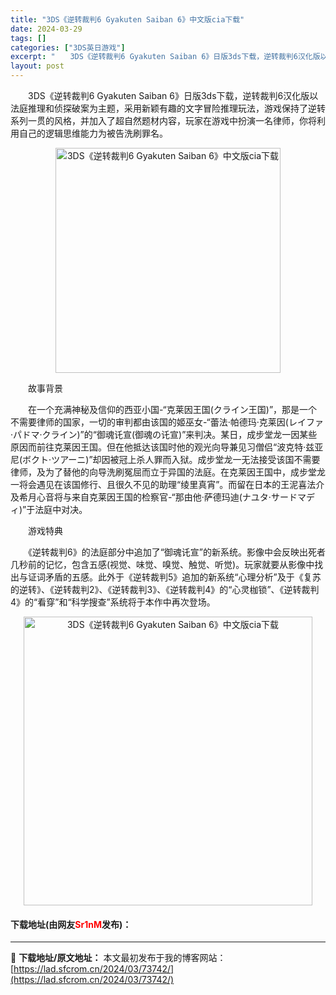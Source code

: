 ```yaml
---
title: "3DS《逆转裁判6 Gyakuten Saiban 6》中文版cia下载"
date: 2024-03-29
tags: []
categories: ["3DS英日游戏"]
excerpt: "　　3DS《逆转裁判6 Gyakuten Saiban 6》日版3ds下载，逆转裁判6汉化版以法庭推理和侦探破案为主题，采用新颖有趣的文字冒险推理玩法，游戏保持了逆转系列一贯的风格，并加入了超自然题材内容，玩家在游戏中扮演一名律师，你将利用自己的逻辑思维能力为被告洗刷罪名。 　　故事背景 　　在一个&hellip;"
layout: post
---
```


 <p>　　3DS《逆转裁判6 Gyakuten Saiban 6》日版3ds下载，逆转裁判6汉化版以法庭推理和侦探破案为主题，采用新颖有趣的文字冒险推理玩法，游戏保持了逆转系列一贯的风格，并加入了超自然题材内容，玩家在游戏中扮演一名律师，你将利用自己的逻辑思维能力为被告洗刷罪名。</p> <p align="center"><img align="" border="0" src="https://lad.sfcrom.cn/wp-content/uploads/2024/03/20240329_66063055a1e85.webp" width="360" alt="3DS《逆转裁判6 Gyakuten Saiban 6》中文版cia下载" /></p> <p>　　故事背景</p> <p>　　在一个充满神秘及信仰的西亚小国-&ldquo;克莱因王国(クライン王国)&rdquo;，那是一个不需要律师的国家，一切的审判都由该国的姬巫女-&ldquo;蕾法&middot;帕德玛&middot;克莱因(レイファ&middot;パドマ&middot;クライン)&rdquo;的&ldquo;御魂讬宣(御魂の讬宣)&rdquo;来判决。某日，成步堂龙一因某些原因而前往克莱因王国。但在他抵达该国时他的观光向导兼见习僧侣&ldquo;波克特&middot;兹亚尼(ボクト&middot;ツアーニ)&rdquo;却因被冠上杀人罪而入狱。成步堂龙一无法接受该国不需要律师，及为了替他的向导洗刷冤屈而立于异国的法庭。在克莱因王国中，成步堂龙一将会遇见在该国修行、且很久不见的助理&ldquo;绫里真宵&rdquo;。而留在日本的王泥喜法介及希月心音将与来自克莱因王国的检察官-&ldquo;那由他&middot;萨德玛迪(ナユタ&middot;サードマディ)&rdquo;于法庭中对决。</p> <p>　　游戏特典</p> <p>　　《逆转裁判6》的法庭部分中追加了&ldquo;御魂讬宣&rdquo;的新系统。影像中会反映出死者几秒前的记忆，包含五感(视觉、味觉、嗅觉、触觉、听觉)。玩家就要从影像中找出与证词矛盾的五感。此外于《逆转裁判5》追加的新系统&ldquo;心理分析&rdquo;及于《复苏的逆转》、《逆转裁判2》、《逆转裁判3》、《逆转裁判4》的&ldquo;心灵枷锁&rdquo;、《逆转裁判4》的&ldquo;看穿&rdquo;和&ldquo;科学搜查&rdquo;系统将于本作中再次登场。</p> <p align="center"><img align="" border="0" src="https://lad.sfcrom.cn/wp-content/uploads/2024/03/20240329_66063056017f2.webp" width="462" alt="3DS《逆转裁判6 Gyakuten Saiban 6》中文版cia下载" /></p> <p><h4>下载地址(由网友<font color="red">Sr1nM</font>发布)：</h4></p> 

---
📖 **下载地址/原文地址：** 本文最初发布于我的博客网站：[https://lad.sfcrom.cn/2024/03/73742/](https://lad.sfcrom.cn/2024/03/73742/)
